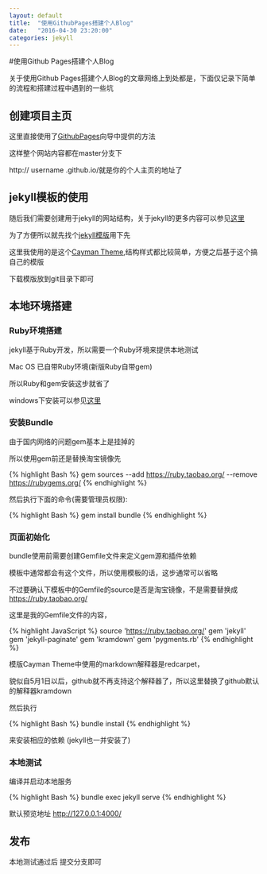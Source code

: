 ```yaml
---
layout: default
title:  "使用GithubPages搭建个人Blog"
date:   "2016-04-30 23:20:00"
categories: jekyll
---
```


#使用Github Pages搭建个人Blog

关于使用Github Pages搭建个人Blog的文章网络上到处都是，下面仅记录下简单的流程和搭建过程中遇到的一些坑

## 创建项目主页

这里直接使用了[GithubPages](https://pages.github.com/)向导中提供的方法 

这样整个网站内容都在master分支下

http:// username .github.io/就是你的个人主页的地址了

## jekyll模板的使用

随后我们需要创建用于jekyll的网站结构，关于jekyll的更多内容可以参见[这里](http://jekyll.bootcss.com/)

为了方便所以就先找个[jekyll模版](http://jekyllthemes.org/)用下先

这里我使用的是这个[Cayman Theme](https://github.com/pietromenna/jekyll-cayman-theme),结构样式都比较简单，方便之后基于这个搞自己的模版

下载模版放到git目录下即可

## 本地环境搭建

### Ruby环境搭建

jekyll基于Ruby开发，所以需要一个Ruby环境来提供本地测试

Mac OS 已自带Ruby环境(新版Ruby自带gem)

所以Ruby和gem安装这步就省了

windows下安装可以参见[这里](http://www.ruby-lang.org/)

### 安装Bundle

由于国内网络的问题gem基本上是挂掉的

所以使用gem前还是替换淘宝镜像先

{% highlight Bash %}
gem sources --add https://ruby.taobao.org/ --remove https://rubygems.org/
{% endhighlight %}

然后执行下面的命令(需要管理员权限):

{% highlight Bash %}
gem install bundle
{% endhighlight %}

### 页面初始化

bundle使用前需要创建Gemfile文件来定义gem源和插件依赖

模板中通常都会有这个文件，所以使用模板的话，这步通常可以省略

不过要确认下模板中的Gemfile的source是否是淘宝镜像，不是需要替换成 https://ruby.taobao.org/

这里是我的Gemfile文件的内容，


{% highlight JavaScript %}
source 'https://ruby.taobao.org/'
gem 'jekyll'
gem 'jekyll-paginate'
gem 'kramdown'
gem 'pygments.rb'
{% endhighlight %}


模版Cayman Theme中使用的markdown解释器是redcarpet，

貌似自5月1日以后，github就不再支持这个解释器了，所以这里替换了github默认的解释器kramdown

然后执行

{% highlight Bash %}
bundle install
{% endhighlight %}

来安装相应的依赖 (jekyll也一并安装了)

### 本地测试

编译并启动本地服务

{% highlight Bash %}
bundle exec jekyll serve
{% endhighlight %}

默认预览地址 http://127.0.0.1:4000/

## 发布

本地测试通过后 提交分支即可


